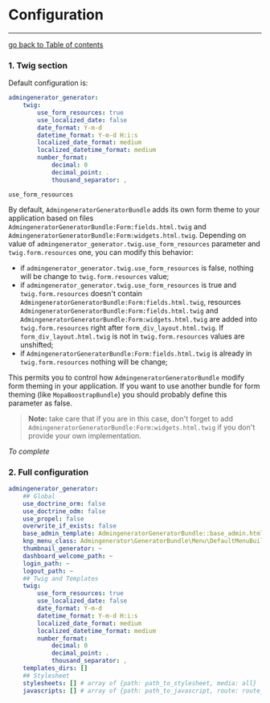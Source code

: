 # Configuration
---------------------------------------

[go back to Table of contents][back-to-index]

[back-to-index]: https://github.com/symfony2admingenerator/AdmingeneratorGeneratorBundle/blob/master/Resources/doc/documentation.md#1-installation

### 1. Twig section

Default configuration is:

```yaml
admingenerator_generator:
    twig:
        use_form_resources: true
        use_localized_date: false
        date_format: Y-m-d
        datetime_format: Y-m-d H:i:s
        localized_date_format: medium
        localized_datetime_format: medium
        number_format:
            decimal: 0
            decimal_point: .
            thousand_separator: ,
```

`use_form_resources`

By default, `AdmingeneratorGeneratorBundle` adds its own form theme to your application based on files `AdmingeneratorGeneratorBundle:Form:fields.html.twig` and `AdmingeneratorGeneratorBundle:Form:widgets.html.twig`. Depending on value of `admingenerator_generator.twig.use_form_resources` parameter and `twig.form.resources` one, you can modify this behavior:

* if `admingenerator_generator.twig.use_form_resources` is false, nothing will be change to `twig.form.resources` value;
* if `admingenerator_generator.twig.use_form_resources` is true and `twig.form.resources` doesn't contain `AdmingeneratorGeneratorBundle:Form:fields.html.twig`, resources `AdmingeneratorGeneratorBundle:Form:fields.html.twig` and `AdmingeneratorGeneratorBundle:Form:widgets.html.twig` are added into `twig.form.resources` right after `form_div_layout.html.twig`. If `form_div_layout.html.twig` is not in `twig.form.resources` values are unshifted;
* if `AdmingeneratorGeneratorBundle:Form:fields.html.twig` is already in `twig.form.resources` nothing will be change;

This permits you to control how `AdmingeneratorGeneratorBundle` modify form theming in your application. If you want to use another bundle for form theming (like `MopaBoostrapBundle`) you should probably define this parameter as false.

> **Note:** take care that if you are in this case, don't forget to add `AdmingeneratorGeneratorBundle:Form:widgets.html.twig` if you don't provide your own implementation.

*To complete*

### 2. Full configuration

```yaml
admingenerator_generator:
    ## Global
    use_doctrine_orm: false
    use_doctrine_odm: false
    use_propel: false
    overwrite_if_exists: false
    base_admin_template: AdmingeneratorGeneratorBundle::base_admin.html.twig
    knp_menu_class: Admingenerator\GeneratorBundle\Menu\DefaultMenuBuilder
    thumbnail_generator: ~
    dashboard_welcome_path: ~
    login_path: ~
    logout_path: ~
    ## Twig and Templates
    twig:
        use_form_resources: true
        use_localized_date: false
        date_format: Y-m-d
        datetime_format: Y-m-d H:i:s
        localized_date_format: medium
        localized_datetime_format: medium
        number_format:
            decimal: 0
            decimal_point: .
            thousand_separator: ,
    templates_dirs: []
    ## Stylesheet
	stylesheets: [] # array of {path: path_to_stylesheet, media: all}
	javascripts: [] # array of {path: path_to_javascript, route: route_name, routeparams: [value1, value2]}
```
